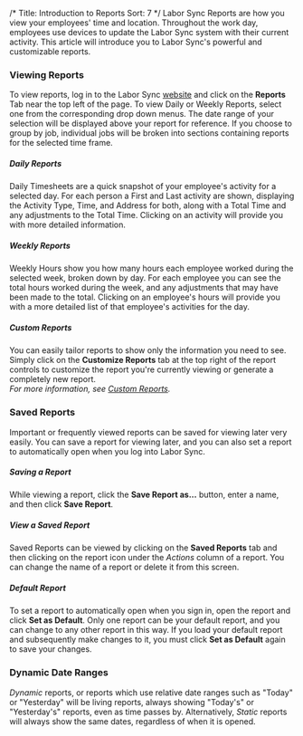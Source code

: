 /*
Title: Introduction to Reports
Sort: 7
*/
Labor Sync Reports are how you view your employees' time and location.  Throughout the work day, employees use devices to update the Labor Sync system with their current activity.  This article will introduce you to Labor Sync's powerful and customizable reports.

### Viewing Reports
To view reports, log in to the Labor Sync [website](https://app.laborsync.com/login) and click on the **Reports** Tab near the top left of the page. To view Daily or Weekly Reports, select one from the corresponding drop down menus.  The date range of your selection will be displayed above your report for reference.  If you choose to group by job, individual jobs will be broken into sections containing reports for the selected time frame.

##### Daily Reports
Daily Timesheets are a quick snapshot of your employee's activity for a selected day.  For each person a First and Last activity are shown, displaying the Activity Type, Time, and Address for both, along with a Total Time and any adjustments to the Total Time. Clicking on an activity will provide you with more detailed information.

##### Weekly Reports
Weekly Hours show you how many hours each employee worked during the selected week, broken down by day.  For each employee you can see the total hours worked during the week, and any adjustments that may have been made to the total.  Clicking on an employee's hours will provide you with a more detailed list of that employee's activities for the day.

##### Custom Reports
You can easily tailor reports to show only the information you need to see.  Simply click on the **Customize Reports** tab at the top right of the report controls to customize the report you're currently viewing or generate a completely new report.  
*For more information, see [Custom Reports](%base_url%/topics/custom-reports).*  

### Saved Reports
Important or frequently viewed reports can be saved for viewing later very easily.  You can save a report for viewing later, and you can also set a report to automatically open when you log into Labor Sync. 

##### Saving a Report
While viewing a report, click the **Save Report as...** button, enter a name, and then click **Save Report**. 

##### View a Saved Report
Saved Reports can be viewed by clicking on the **Saved Reports** tab and then clicking on the report icon under the *Actions* column of a report. You can change the name of a report or delete it from this screen.

##### Default Report
To set a report to automatically open when you sign in, open the report and click **Set as Default**.  Only one report can be your default report, and you can change to any other report in this way.  If you load your default report and subsequently make changes to it, you must click **Set as Default** again to save your changes.  

### Dynamic Date Ranges
*Dynamic* reports, or reports which use relative date ranges such as "Today" or "Yesterday" will be living reports, always showing "Today's" or "Yesterday's" reports, even as time passes by.  Alternatively, *Static* reports will always show the same dates, regardless of when it is opened.